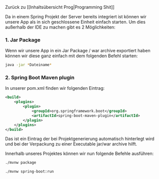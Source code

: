 Zurück zu [[Inhaltsübersicht Prog|Programming Shit]]

Da in einem Spring Projekt der Server bereits integriert ist können wir unsere App als in sich geschlossene Einheit einfach starten. Um dies außerhalb der IDE zu machen gibt es 2 Möglichkeiten:

### 1. Jar Package

Wenn wir unsere App in ein Jar Package / war archive exportiert haben können wir diese ganz einfach mit dem folgenden Befehl starten:

```bash
java -jar *Dateiname*
```

### 2. Spring Boot Maven plugin

In unserer pom.xml finden wir folgenden Eintrag:

```xml
<build>
	<plugins>
		<plugin>
			<groupId>org.springframework.boot</groupId>
			<artifactId>spring-boot-maven-plugin</artifactId>
		</plugin>
	</plugins>
</build>
```

Das ist ein Eintrag der bei Projektgenerierung automatisch hinterlegt wird und bei der Verpackung zu einer Executable jar/war archive hilft.

Innerhalb unseres Projektes können wir nun folgende Befehle ausführen:

```bash
./mvnw package

./mvnw spring-boot:run
```
